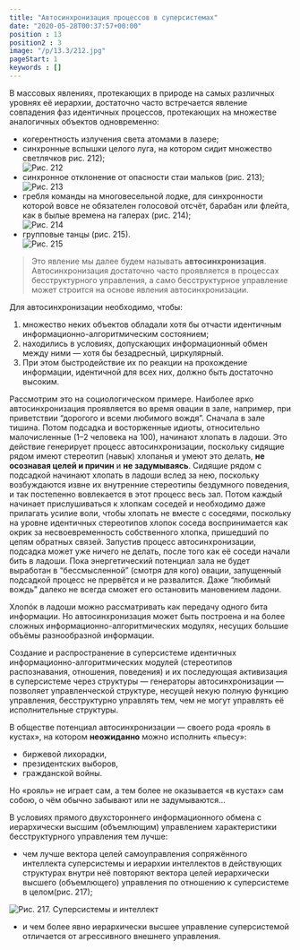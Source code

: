 ```yaml
---
title: "Автосинхронизация процессов в суперсистемах"
date: "2020-05-28T00:37:57+00:00"
position : 13
position2 : 3
image: "/p/13.3/212.jpg"
pageStart: 1
keywords : []
---
```


В массовых явлениях, протекающих в природе на самых различных уровнях её иерархии, достаточно часто встречается явление совпадения фаз идентичных процессов, протекающих на множестве аналогичных объектов одновременно:
- когерентность излучения света атомами в лазере; 
- синхронные вспышки целого луга, на котором сидит множество светлячков рис. 212);  
	![Рис. 212](212.jpg)
- синхронное отклонение от опасности стаи мальков (рис. 213);  
	![Рис. 213](213.jpg)
- гребля команды на многовесельной лодке, для синхронности которой вовсе не обязателен голосовой отсчёт, барабан или флейта, как в былые времена на галерах (рис. 214);  
	![Рис. 214](214.jpg)
- групповые танцы (рис. 215).  
	![Рис. 215](215.jpg)

>Это явление мы далее будем называть **автосинхронизация**. Автосинхронизация достаточно часто проявляется в процессах бесструктурного управления, а само бесструктурное управление может строится на основе явления автосинхронизации.

Для автосинхронизации необходимо, чтобы:
1. множество неких объектов обладали хотя бы отчасти идентичным информационно-алгоритмическим состоянием; 
2. находились в условиях, допускающих информационный обмен между ними — хотя бы безадресный, циркулярный. 
3. При этом быстродействие их по реакции на прохождение информации, идентичной для всех них, должно быть достаточно высоким.

Рассмотрим это на социологическом примере. Наиболее ярко автосинхронизация проявляется во время овации в зале, например, при приветствии “дорогого и всеми любимого вождя”. Сначала в зале тишина. Потом подсадка и восторженные идиоты, относительно малочисленные (1–2 человека на 100), начинают хлопать в ладоши. Это действие генерирует процесс автосинхронизации, поскольку сидящие рядом имеют стереотип (навык) хлопанья и умеют это делать, **не осознавая целей и причин** и **не задумываясь**. Сидящие рядом с подсадкой начинают хлопать в ладоши вслед за нею, поскольку возбуждаются извне их внутренние стереотипы бездумного поведения, и так постепенно вовлекается в этот процесс весь зал. Потом каждый начинает прислушиваться к хлопкам соседей и необходимо даже прилагать усилие воли, чтобы хлопать не вместе с соседями, поскольку на уровне идентичных стереотипов хлопок соседа воспринимается как окрик за несвоевременность собственного хлопка, пришедший по цепям обратных связей. Запустив процесс автосинхронизации, подсадка может уже ничего не делать, после того как её соседи начали бить в ладоши. Пока энергетический потенциал зала не будет выработан в “бессмысленной” (смотря для кого) овации, запущенный подсадкой процесс не прервётся и не развалится. Даже “любимый вождь” далеко не всегда сможет его остановить мановением ладони.

Хлопóк в ладоши можно рассматривать как передачу одного бита информации. Но автосинхронизация может быть построена и на более сложных информационно-алгоритмических модулях, несущих большие объёмы разнообразной информации.

Создание и распространение в суперсистеме идентичных информационно-алгоритмических модулей (стереотипов распознавания, отношения, поведения) и их последующая активизация в суперсистеме через структуры — генераторы автосинхронизации — позволяет управленческой структуре, несущей некую полную функцию управления, бесструктурно управлять тем, чем не могут управлять её исполнительные структуры.

В обществе потенциал автосинхронизации — своего рода «рояль в кустах», на котором **неожиданно** можно исполнить «пьесу»: 
- биржевой лихорадки,
- президентских выборов,
- гражданской войны. 

Но «рояль» не играет сам, а тем более не оказывается «в кустах» сам собою, о чём обычно забывают или не задумываются…


В условиях прямого двухстороннего информационного обмена с иерархически высшим (объемлющим) управлением характеристики бесструктурного управления тем лучше: 
- чем лучше вектора целей самоуправления сопряжённого интеллекта суперсистемы и иерархии интеллектов в действующих структурах внутри неё повторяют вектора целей иерархически высшего (объемлющего) управления по отношению к суперсистеме в целом(рис. 217);  

![Рис. 217. Суперсистемы и интеллект](217.png)

- и чем более явно иерархически высшее управление суперсистемой отличается от агрессивного внешнего управления.
